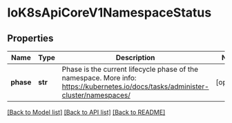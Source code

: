 # IoK8sApiCoreV1NamespaceStatus

## Properties
Name | Type | Description | Notes
------------ | ------------- | ------------- | -------------
**phase** | **str** | Phase is the current lifecycle phase of the namespace. More info: https://kubernetes.io/docs/tasks/administer-cluster/namespaces/ | [optional] 

[[Back to Model list]](../README.md#documentation-for-models) [[Back to API list]](../README.md#documentation-for-api-endpoints) [[Back to README]](../README.md)

